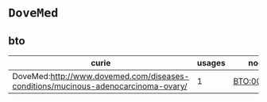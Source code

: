# `DoveMed`

## bto

| curie                                                                             |   usages | nodes                                             |
|-----------------------------------------------------------------------------------|----------|---------------------------------------------------|
| DoveMed:http://www.dovemed.com/diseases-conditions/mucinous-adenocarcinoma-ovary/ |        1 | [BTO:0005850](https://bioregistry.io/BTO:0005850) |

